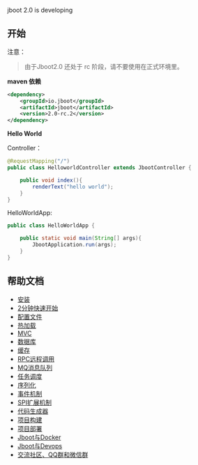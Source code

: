 jboot 2.0 is developing


## 开始

注意：
> 由于Jboot2.0 还处于 rc 阶段，请不要使用在正式环境里。 

**maven 依赖**

```xml
<dependency>
    <groupId>io.jboot</groupId>
    <artifactId>jboot</artifactId>
    <version>2.0-rc.2</version>
</dependency>
```

**Hello World**

Controller：

```java
@RequestMapping("/")
public class HelloworldController extends JbootController {

    public void index(){
        renderText("hello world");
    }
}
```

HelloWorldApp:

```java
public class HelloWorldApp {

    public static void main(String[] args){
        JbootApplication.run(args);
    }
}
```


## 帮助文档

- [安装](./doc/docs/install.md)
- [2分钟快速开始](./doc/docs/quickstart.md)
- [配置文件](./doc/docs/config.md)
- [热加载](./doc/docs/hotload.md)
- [MVC](./doc/docs/mvc.md)
- [数据库](./doc/docs/db.md)
- [缓存](./doc/docs/cache.md)
- [RPC远程调用](./doc/docs/rpc.md)
- [MQ消息队列](./doc/docs/mq.md)
- [任务调度](./doc/docs/schedule.md)
- [序列化](./doc/docs/serialize.md)
- [事件机制](./doc/docs/event.md)
- [SPI扩展机制](./doc/docs/spi.md)
- [代码生成器](./doc/docs/codegen.md)
- [项目构建](./doc/docs/build.md)
- [项目部署](./doc/docs/deploy.md)
- [Jboot与Docker](./doc/docs/docker.md)
- [Jboot与Devops](./doc/docs/devops.md)
- [交流社区、QQ群和微信群](./doc/docs/communication.md)
